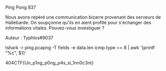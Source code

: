 Ping Pong
837

Nous avons repéré une communication bizarre provenant des serveurs de Hallebarde. On soupçonne qu'ils en aient profité pour s'échanger des informations vitales. Pouvez-vous investiguer ?

Auteur : Typhlos#9037

tshark -r ping.pcapng -T fields -e data.len icmp.type == 8 | awk '{printf "%c", $1}'

404CTF{Un_p1ng_p0ng_p4s_si_1nn0c3nt}
